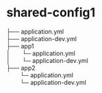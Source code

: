# shared-config1
 
├── application.yml<br />
├── application-dev.yml<br />
├── app1<br />
│&emsp;&emsp;└─ application.yml<br />
│&emsp;&emsp;└─ application-dev.yml<br />
├── app2<br />
&nbsp;&emsp;&emsp;└─ application.yml<br />
&nbsp;&emsp;&emsp;└─ application-dev.yml<br />
